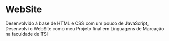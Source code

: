 # WebSite
Desenvolvido à base de HTML e CSS com um pouco de JavaScript, Desenvolvi o WebSite como meu Projeto final em Linguagens de Marcação na faculdade de TSI

